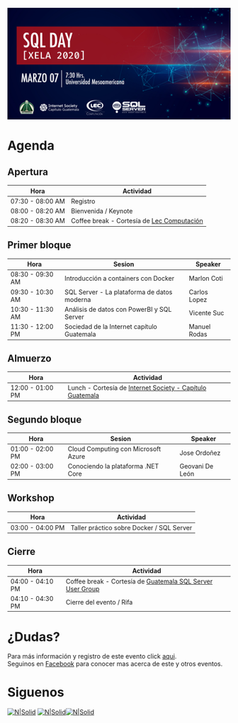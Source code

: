 ![Header](images/header.jpg)
# Agenda

## Apertura
Hora | Actividad |
--- | --- |
07:30 - 08:00 AM | Registro
08:00 - 08:20 AM | Bienvenida / Keynote
08:20 - 08:30 AM | Coffee break - Cortesía de [Lec Computación](http://www.leccomputacion.com)

## Primer bloque 
Hora | Sesion | Speaker |
--- | --- | --- |
08:30 - 09:30 AM | Introducción a containers con Docker | Marlon Coti
09:30 - 10:30 AM | SQL Server - La plataforma de datos moderna | Carlos Lopez
10:30 - 11:30 AM | Análisis de datos con PowerBI y SQL Server | Vicente Suc
11:30 - 12:00 PM | Sociedad de la Internet capítulo Guatemala | Manuel Rodas

## Almuerzo
Hora | Actividad
--- | --- 
12:00 - 01:00 PM | Lunch - Cortesía de [Internet Society - Capítulo Guatemala](https://www.isoc.org.gt)

## Segundo bloque

Hora | Sesion | Speaker |
--- | --- | --- |
01:00 - 02:00 PM | Cloud Computing con Microsoft Azure | Jose Ordoñez
02:00 - 03:00 PM | Conociendo la plataforma .NET Core | Geovani De León

## Workshop

Hora | Actividad
--- | --- 
03:00 - 04:00 PM | Taller práctico sobre Docker / SQL Server

## Cierre
Hora | Actividad 
--- | --- 
04:00 - 04:10 PM | Coffee break - Cortesía de [Guatemala SQL Server User Group](http://facebook.com/groups/gtssug/)
04:10 - 04:30 PM | Cierre del evento / Rifa

# ¿Dudas?
Para más información y registro de este evento click [aqui](https://sqlconnect_2019.eventbrite.com).  
Seguinos en [Facebook](https://www.facebook.com/groups/gtssug/) para conocer mas acerca de este y otros eventos.

# Siguenos
[![N|Solid](http://dbamastery.com/wp-content/uploads/2018/08/if_twitter_circle_color_107170.png)](https://twitter.com/gtssug) [![N|Solid](http://dbamastery.com/wp-content/uploads/2018/08/if_github_circle_black_107161.png)](https://github.com/GTSSUG)[![N|Solid](http://dbamastery.com/wp-content/uploads/2018/08/if_browser_1055104.png)](https://www.facebook.com/groups/gtssug/)
